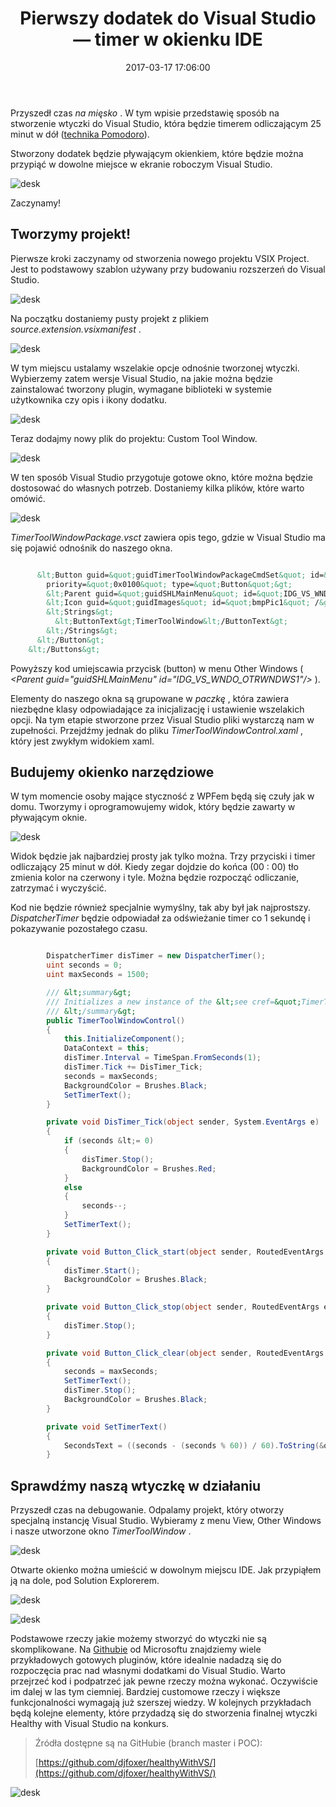 ﻿---
layout:     post
title:      Pierwszy dodatek do Visual Studio — timer w okienku IDE
date:       2017-03-17 17:06:00
summary:    Przyszedł czas na mięsko. W tym wpisie przedstawię sposób na stworzenie wtyczki do Visual Studio, która będzie timerem odliczającym 25 minut w dół (technika Pomodoro).Stworzony dodatek będzie pływającym okienkiem, które będzie można przypiąć w dowolne miejsce w ekranie roboczym Visual Studio.Zaczyna...
categories: windows oprogramowanie programowanie
---



Przyszedł czas  *na mięsko* . W tym wpisie przedstawię sposób na stworzenie wtyczki do Visual Studio, która będzie timerem odliczającym 25 minut w dół ([technika Pomodoro](https://www.dobreprogramy.pl/djfoxer/Technika-Pomodoro-efektywne-zarzadzanie-czasem-pracy,79724.html)).

Stworzony dodatek będzie pływającym okienkiem, które będzie można przypiąć w dowolne miejsce w ekranie roboczym Visual Studio.



![desk](https://raw.githubusercontent.com/djfoxer/djfoxer.github.io/master/_img/2017-3-17-_18_/g_-_608x405_-_-_79926x20170316225241_0.PNG)



Zaczynamy!



## Tworzymy projekt!



Pierwsze kroki zaczynamy od stworzenia nowego projektu VSIX Project. Jest to podstawowy szablon używany przy budowaniu rozszerzeń do Visual Studio.



![desk](https://raw.githubusercontent.com/djfoxer/djfoxer.github.io/master/_img/2017-3-17-_18_/g_-_608x405_-_-_79926x20170316225240_0.PNG)




Na początku dostaniemy pusty projekt z plikiem  *source.extension.vsixmanifest* . 



![desk](https://raw.githubusercontent.com/djfoxer/djfoxer.github.io/master/_img/2017-3-17-_18_/g_-_608x405_-_-_79926x20170316225240_1.PNG)



W tym miejscu ustalamy wszelakie opcje odnośnie tworzonej wtyczki. Wybierzemy zatem wersje Visual Studio, na jakie można będzie zainstalować tworzony plugin, wymagane biblioteki w systemie użytkownika czy opis i ikony dodatku.



![desk](https://raw.githubusercontent.com/djfoxer/djfoxer.github.io/master/_img/2017-3-17-_18_/g_-_608x405_-_-_79926x20170316230424_0.PNG)



Teraz dodajmy nowy plik do projektu: Custom Tool Window.



![desk](https://raw.githubusercontent.com/djfoxer/djfoxer.github.io/master/_img/2017-3-17-_18_/g_-_608x405_-_-_79926x20170316225240_2.PNG)



W ten sposób Visual Studio przygotuje gotowe okno, które można będzie dostosować do własnych  potrzeb. Dostaniemy kilka plików, które warto omówić. 



![desk](https://raw.githubusercontent.com/djfoxer/djfoxer.github.io/master/_img/2017-3-17-_18_/g_-_608x405_-_-_79926x20170316225240_3.PNG)



 *TimerToolWindowPackage.vsct*  zawiera opis tego, gdzie w Visual Studio ma się pojawić odnośnik do naszego okna.


```html

      &lt;Button guid=&quot;guidTimerToolWindowPackageCmdSet&quot; id=&quot;TimerToolWindowCommandId&quot;
        priority=&quot;0x0100&quot; type=&quot;Button&quot;&gt;
        &lt;Parent guid=&quot;guidSHLMainMenu&quot; id=&quot;IDG_VS_WNDO_OTRWNDWS1&quot;/&gt;
        &lt;Icon guid=&quot;guidImages&quot; id=&quot;bmpPic1&quot; /&gt;
        &lt;Strings&gt;
          &lt;ButtonText&gt;TimerToolWindow&lt;/ButtonText&gt;
        &lt;/Strings&gt;
      &lt;/Button&gt;
    &lt;/Buttons&gt;

```


Powyższy kod umiejscawia przycisk (button) w menu Other Windows ( *&lt;Parent guid=&quot;guidSHLMainMenu&quot; id=&quot;IDG_VS_WNDO_OTRWNDWS1&quot;/&gt;* ).

Elementy do naszego okna są grupowane w  *paczkę* , która zawiera niezbędne klasy odpowiadające za inicjalizację i ustawienie wszelakich opcji. Na tym etapie stworzone przez Visual Studio pliki wystarczą nam w zupełności. Przejdźmy jednak do pliku  *TimerToolWindowControl.xaml* , który jest zwykłym widokiem xaml.




## Budujemy okienko narzędziowe

 

W tym momencie osoby mające styczność z WPFem będą się czuły jak w domu. Tworzymy i oprogramowujemy widok, który będzie zawarty w pływającym oknie. 



![desk](https://raw.githubusercontent.com/djfoxer/djfoxer.github.io/master/_img/2017-3-17-_18_/g_-_608x405_-_-_79926x20170316232924_0.PNG)



Widok będzie jak najbardziej prosty jak tylko można. Trzy przyciski i timer odliczający 25 minut w dół. Kiedy zegar dojdzie do końca (00 : 00) tło zmienia kolor na czerwony i tyle. Można będzie rozpocząć odliczanie, zatrzymać i wyczyścić. 

Kod nie będzie również specjalnie wymyślny, tak aby był jak najprostszy.  *DispatcherTimer*  będzie odpowiadał za odświeżanie timer co 1 sekundę i pokazywanie pozostałego czasu.



```csharp

        DispatcherTimer disTimer = new DispatcherTimer();
        uint seconds = 0;
        uint maxSeconds = 1500;

        /// &lt;summary&gt;
        /// Initializes a new instance of the &lt;see cref=&quot;TimerToolWindowControl&quot;/&gt; class.
        /// &lt;/summary&gt;
        public TimerToolWindowControl()
        {
            this.InitializeComponent();
            DataContext = this;
            disTimer.Interval = TimeSpan.FromSeconds(1);
            disTimer.Tick += DisTimer_Tick;
            seconds = maxSeconds;
            BackgroundColor = Brushes.Black;
            SetTimerText();
        }

        private void DisTimer_Tick(object sender, System.EventArgs e)
        {
            if (seconds &lt;= 0)
            {
                disTimer.Stop();
                BackgroundColor = Brushes.Red;
            }
            else
            {
                seconds--;
            }
            SetTimerText();
        }

        private void Button_Click_start(object sender, RoutedEventArgs e)
        {
            disTimer.Start();
            BackgroundColor = Brushes.Black;
        }

        private void Button_Click_stop(object sender, RoutedEventArgs e)
        {
            disTimer.Stop();
        }

        private void Button_Click_clear(object sender, RoutedEventArgs e)
        {
            seconds = maxSeconds;
            SetTimerText();
            disTimer.Stop();
            BackgroundColor = Brushes.Black;
        }

        private void SetTimerText()
        {
            SecondsText = ((seconds - (seconds % 60)) / 60).ToString(&quot;D2&quot;) + &quot; : &quot; + (seconds % 60).ToString(&quot;D2&quot;);
        }

```




## Sprawdźmy naszą wtyczkę w działaniu


Przyszedł czas na debugowanie. Odpalamy projekt, który otworzy specjalną instancję Visual Studio. Wybieramy z menu View, Other Windows i nasze utworzone okno  *TimerToolWindow* .



![desk](https://raw.githubusercontent.com/djfoxer/djfoxer.github.io/master/_img/2017-3-17-_18_/g_-_608x405_-_-_79926x20170316225317_0.PNG)



Otwarte okienko można umieścić w dowolnym miejscu IDE. Jak przypiąłem ją na dole, pod Solution Explorerem. 




![desk](https://raw.githubusercontent.com/djfoxer/djfoxer.github.io/master/_img/2017-3-17-_18_/g_-_608x405_-_-_79926x20170316225316_0.PNG)




![desk](https://raw.githubusercontent.com/djfoxer/djfoxer.github.io/master/_img/2017-3-17-_18_/g_-_608x405_-_-_79926x20170316225240_4.PNG)



Podstawowe rzeczy jakie możemy stworzyć do wtyczki nie są skomplikowane. Na [Githubie](https://github.com/Microsoft/VSSDK-Extensibility-Samples) od Microsoftu znajdziemy wiele przykładowych gotowych pluginów, które idealnie nadadzą się do rozpoczęcia prac nad własnymi dodatkami do Visual Studio. Warto przejrzeć kod i podpatrzeć jak pewne rzeczy można wykonać. Oczywiście im dalej w las tym ciemniej. Bardziej customowe rzeczy i większe funkcjonalności wymagają już szerszej wiedzy. W kolejnych przykładach będą kolejne elementy, które przydadzą się do stworzenia finalnej wtyczki Healthy with Visual Studio na konkurs.



<blockquote>
<p>Źródła dostępne są na GitHubie (branch master i POC):

[https://github.com/djfoxer/healthyWithVS/](https://github.com/djfoxer/healthyWithVS/)</p>
</blockquote>


![desk](https://raw.githubusercontent.com/djfoxer/djfoxer.github.io/master/_img/2017-3-17-_18_/g_-_608x405_-_-_79926x20170316235741_0.png)


